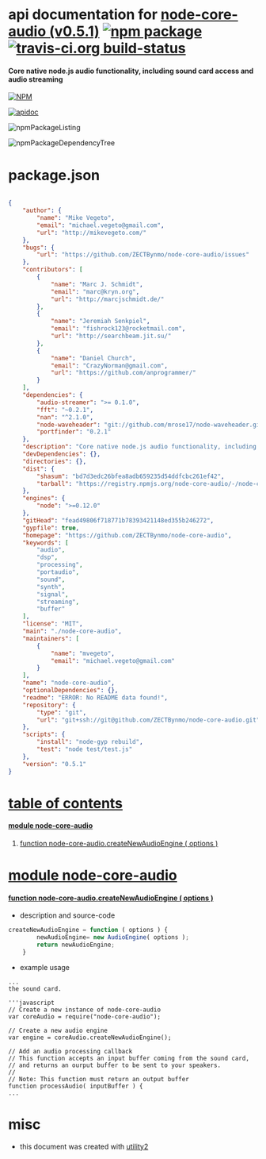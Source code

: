 # api documentation for  [node-core-audio (v0.5.1)](https://github.com/ZECTBynmo/node-core-audio)  [![npm package](https://img.shields.io/npm/v/npmdoc-node-core-audio.svg?style=flat-square)](https://www.npmjs.org/package/npmdoc-node-core-audio) [![travis-ci.org build-status](https://api.travis-ci.org/npmdoc/node-npmdoc-node-core-audio.svg)](https://travis-ci.org/npmdoc/node-npmdoc-node-core-audio)
#### Core native node.js audio functionality, including sound card access and audio streaming

[![NPM](https://nodei.co/npm/node-core-audio.png?downloads=true)](https://www.npmjs.com/package/node-core-audio)

[![apidoc](https://npmdoc.github.io/node-npmdoc-node-core-audio/build/screenCapture.buildNpmdoc.browser._2Fhome_2Ftravis_2Fbuild_2Fnpmdoc_2Fnode-npmdoc-node-core-audio_2Ftmp_2Fbuild_2Fapidoc.html.png)](https://npmdoc.github.io/node-npmdoc-node-core-audio/build/apidoc.html)

![npmPackageListing](https://npmdoc.github.io/node-npmdoc-node-core-audio/build/screenCapture.npmPackageListing.svg)

![npmPackageDependencyTree](https://npmdoc.github.io/node-npmdoc-node-core-audio/build/screenCapture.npmPackageDependencyTree.svg)



# package.json

```json

{
    "author": {
        "name": "Mike Vegeto",
        "email": "michael.vegeto@gmail.com",
        "url": "http://mikevegeto.com/"
    },
    "bugs": {
        "url": "https://github.com/ZECTBynmo/node-core-audio/issues"
    },
    "contributors": [
        {
            "name": "Marc J. Schmidt",
            "email": "marc@kryn.org",
            "url": "http://marcjschmidt.de/"
        },
        {
            "name": "Jeremiah Senkpiel",
            "email": "fishrock123@rocketmail.com",
            "url": "http://searchbeam.jit.su/"
        },
        {
            "name": "Daniel Church",
            "email": "CrazyNorman@gmail.com",
            "url": "https://github.com/anprogrammer/"
        }
    ],
    "dependencies": {
        "audio-streamer": ">= 0.1.0",
        "fft": "~0.2.1",
        "nan": "^2.1.0",
        "node-waveheader": "git://github.com/mrose17/node-waveheader.git",
        "portfinder": "0.2.1"
    },
    "description": "Core native node.js audio functionality, including sound card access and audio streaming",
    "devDependencies": {},
    "directories": {},
    "dist": {
        "shasum": "bd7d3edc26bfea8adb659235d54ddfcbc261ef42",
        "tarball": "https://registry.npmjs.org/node-core-audio/-/node-core-audio-0.5.1.tgz"
    },
    "engines": {
        "node": ">=0.12.0"
    },
    "gitHead": "fead49806f718771b78393421148ed355b246272",
    "gypfile": true,
    "homepage": "https://github.com/ZECTBynmo/node-core-audio",
    "keywords": [
        "audio",
        "dsp",
        "processing",
        "portaudio",
        "sound",
        "synth",
        "signal",
        "streaming",
        "buffer"
    ],
    "license": "MIT",
    "main": "./node-core-audio",
    "maintainers": [
        {
            "name": "mvegeto",
            "email": "michael.vegeto@gmail.com"
        }
    ],
    "name": "node-core-audio",
    "optionalDependencies": {},
    "readme": "ERROR: No README data found!",
    "repository": {
        "type": "git",
        "url": "git+ssh://git@github.com/ZECTBynmo/node-core-audio.git"
    },
    "scripts": {
        "install": "node-gyp rebuild",
        "test": "node test/test.js"
    },
    "version": "0.5.1"
}
```



# <a name="apidoc.tableOfContents"></a>[table of contents](#apidoc.tableOfContents)

#### [module node-core-audio](#apidoc.module.node-core-audio)
1.  [function <span class="apidocSignatureSpan">node-core-audio.</span>createNewAudioEngine ( options )](#apidoc.element.node-core-audio.createNewAudioEngine)



# <a name="apidoc.module.node-core-audio"></a>[module node-core-audio](#apidoc.module.node-core-audio)

#### <a name="apidoc.element.node-core-audio.createNewAudioEngine"></a>[function <span class="apidocSignatureSpan">node-core-audio.</span>createNewAudioEngine ( options )](#apidoc.element.node-core-audio.createNewAudioEngine)
- description and source-code
```javascript
createNewAudioEngine = function ( options ) {
		newAudioEngine= new AudioEngine( options );
		return newAudioEngine;
	}
```
- example usage
```shell
...
the sound card.

'''javascript
// Create a new instance of node-core-audio
var coreAudio = require("node-core-audio");

// Create a new audio engine
var engine = coreAudio.createNewAudioEngine();

// Add an audio processing callback
// This function accepts an input buffer coming from the sound card,
// and returns an ourput buffer to be sent to your speakers.
//
// Note: This function must return an output buffer
function processAudio( inputBuffer ) {
...
```



# misc
- this document was created with [utility2](https://github.com/kaizhu256/node-utility2)
